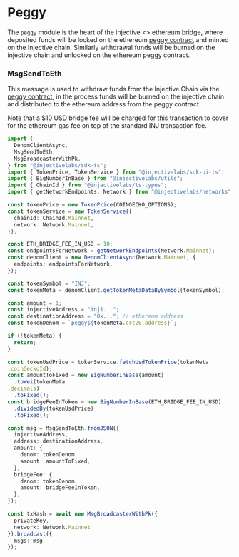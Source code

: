 # Peggy

The `peggy` module is the heart of the injective <> ethereum bridge, where deposited funds will be locked on the ethereum [peggy contract](https://etherscan.io/address/0xF955C57f9EA9Dc8781965FEaE0b6A2acE2BAD6f3#code) and minted on the Injective chain. Similarly withdrawal funds will be burned on the injective chain and unlocked on the ethereum peggy contract.

### MsgSendToEth

This message is used to withdraw funds from the Injective Chain via the [peggy contract](https://etherscan.io/address/0xF955C57f9EA9Dc8781965FEaE0b6A2acE2BAD6f3#code), in the process funds will be burned on the injective chain and distributed to the ethereum address from the peggy contract.

Note that a $10 USD bridge fee will be charged for this transaction to cover for the ethereum gas fee on top of the standard INJ transaction fee.

```ts
import {
  DenomClientAsync,
  MsgSendToEth,
  MsgBroadcasterWithPk,
} from "@injectivelabs/sdk-ts";
import { TokenPrice, TokenService } from "@injectivelabs/sdk-ui-ts";
import { BigNumberInBase } from "@injectivelabs/utils";
import { ChainId } from "@injectivelabs/ts-types";
import { getNetworkEndpoints, Network } from "@injectivelabs/networks";

const tokenPrice = new TokenPrice(COINGECKO_OPTIONS);
const tokenService = new TokenService({
  chainId: ChainId.Mainnet,
  network: Network.Mainnet,
});

const ETH_BRIDGE_FEE_IN_USD = 10;
const endpointsForNetwork = getNetworkEndpoints(Network.Mainnet);
const denomClient = new DenomClientAsync(Network.Mainnet, {
  endpoints: endpointsForNetwork,
});

const tokenSymbol = "INJ";
const tokenMeta = denomClient.getTokenMetaDataBySymbol(tokenSymbol);

const amount = 1;
const injectiveAddress = "inj1...";
const destinationAddress = "0x..."; // ethereum address
const tokenDenom = `peggy${tokenMeta.erc20.address}`;

if (!tokenMeta) {
  return;
}

const tokenUsdPrice = tokenService.fetchUsdTokenPrice(tokenMeta
.coinGeckoId);
const amountToFixed = new BigNumberInBase(amount)
  .toWei(tokenMeta
.decimals)
  .toFixed();
const bridgeFeeInToken = new BigNumberInBase(ETH_BRIDGE_FEE_IN_USD)
  .dividedBy(tokenUsdPrice)
  .toFixed();

const msg = MsgSendToEth.fromJSON({
  injectiveAddress,
  address: destinationAddress,
  amount: {
    denom: tokenDenom,
    amount: amountToFixed,
  },
  bridgeFee: {
    denom: tokenDenom,
    amount: bridgeFeeInToken,
  },
});

const txHash = await new MsgBroadcasterWithPk({
  privateKey,
  network: Network.Mainnet
}).broadcast({
  msgs: msg
});
```
